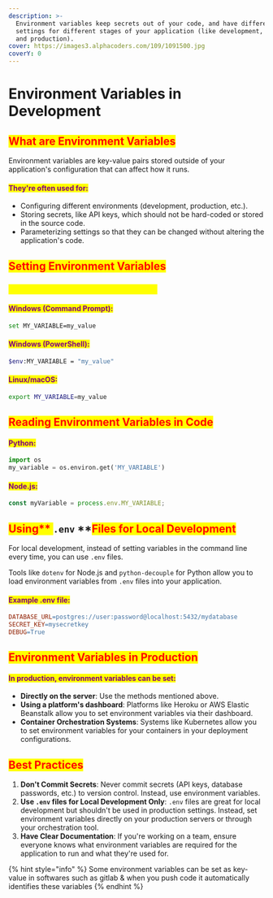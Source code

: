 ```yaml
---
description: >-
  Environment variables keep secrets out of your code, and have different
  settings for different stages of your application (like development, testing,
  and production).
cover: https://images3.alphacoders.com/109/1091500.jpg
coverY: 0
---
```


# Environment Variables in Development

## <mark style="color:red;">**What are Environment Variables**</mark>

Environment variables are key-value pairs stored outside of your application's configuration that can affect how it runs.&#x20;

#### <mark style="color:purple;">They're often used for:</mark>

* Configuring different environments (development, production, etc.).
* Storing secrets, like API keys, which should not be hard-coded or stored in the source code.
* Parameterizing settings so that they can be changed without altering the application's code.

## <mark style="color:red;">**Setting Environment Variables**</mark>

### <mark style="color:yellow;">**On Your Local Development Machine**</mark>

#### <mark style="color:purple;">**Windows (Command Prompt)**</mark><mark style="color:purple;">:</mark>

```bash
set MY_VARIABLE=my_value
```

#### <mark style="color:purple;">**Windows (PowerShell)**</mark><mark style="color:purple;">:</mark>

```bash
$env:MY_VARIABLE = "my_value"
```

#### <mark style="color:purple;">**Linux/macOS**</mark><mark style="color:purple;">:</mark>

```bash
export MY_VARIABLE=my_value
```

## <mark style="color:red;">**Reading Environment Variables in Code**</mark>

#### <mark style="color:purple;">**Python**</mark><mark style="color:purple;">:</mark>

```python
import os
my_variable = os.environ.get('MY_VARIABLE')
```

#### <mark style="color:purple;">**Node.js**</mark><mark style="color:purple;">:</mark>

```javascript
const myVariable = process.env.MY_VARIABLE;
```

## <mark style="color:red;">**Using**</mark><mark style="color:red;">** **</mark><mark style="color:red;">**`.env`**</mark><mark style="color:red;">** **</mark><mark style="color:red;">**Files for Local Development**</mark>

For local development, instead of setting variables in the command line every time, you can use `.env` files.&#x20;

Tools like `dotenv` for Node.js and `python-decouple` for Python allow you to load environment variables from `.env` files into your application.

#### <mark style="color:purple;">**Example .env file**</mark><mark style="color:purple;">:</mark>

```makefile
DATABASE_URL=postgres://user:password@localhost:5432/mydatabase
SECRET_KEY=mysecretkey
DEBUG=True
```

## <mark style="color:red;">**Environment Variables in Production**</mark>

#### <mark style="color:purple;">In production, environment variables can be set:</mark>

* **Directly on the server**: Use the methods mentioned above.
* **Using a platform's dashboard**: Platforms like Heroku or AWS Elastic Beanstalk allow you to set environment variables via their dashboard.
* **Container Orchestration Systems**: Systems like Kubernetes allow you to set environment variables for your containers in your deployment configurations.

## <mark style="color:red;">**Best Practices**</mark>

1. **Don't Commit Secrets**: Never commit secrets (API keys, database passwords, etc.) to version control. Instead, use environment variables.
2. **Use `.env` files for Local Development Only**: `.env` files are great for local development but shouldn't be used in production settings. Instead, set environment variables directly on your production servers or through your orchestration tool.
3. **Have Clear Documentation**: If you're working on a team, ensure everyone knows what environment variables are required for the application to run and what they're used for.



{% hint style="info" %}
Some environment variables can be set as key-value in softwares such as gitlab & when you push code it automatically identifies these variables
{% endhint %}
